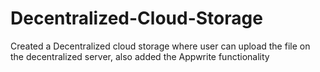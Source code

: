 # Decentralized-Cloud-Storage
Created a Decentralized cloud storage where user can upload the file on the decentralized server, also added the Appwrite functionality
